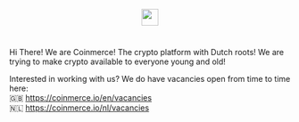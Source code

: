 <div>
  <p align="center">
    <img src="https://coinmerce.io/assets/images/coinmerce-logo.png" 
  height="30"/>
  </p>
  
  <h1 align="center"></h1>
</div>
Hi There!
We are Coinmerce! The crypto platform with Dutch roots! We are trying to make crypto available to everyone young and old!

Interested in working with us? We do have vacancies open from time to time here:  
🇬🇧 https://coinmerce.io/en/vacancies  
🇳🇱 https://coinmerce.io/nl/vacancies
